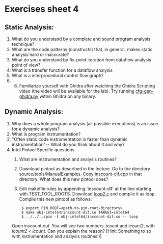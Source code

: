 # Exercises sheet 4
## Static Analysis: 
1. What do you understand by a complete and sound program analysis technique?
2. What are the code patterns (constructs) that, in general, makes static analysis hard or inaccurate?
3. What do you understand by fix-point iteration from dataflow analysis point of view?
4. What is a transfer function for a dataflow analysis
5. What is a interprocedural control flow graph?
6. 6. Familiarize yourself with Ghidra after watching the Ghidra Scripting video (the video will be available for the lab). Try running [cfg-gen-ghidra.py](../code/cfg-gen-ghidra.py) within Ghidra on any binary. 

## Dynamic Analysis: 

1. Why does a whole program analysis (all possible executions) is an issue for a dynamic analysis?
2. What is program instrumentation?
3. "Often static code instrumentation is faster than dynamic instrumentation"-- What do you think about it and why? 
4. Intel Pintool Specific questions.
	1. What are instrumentation and analysis routines?
	2. Download pintool as described in the lecture. Go to the directory source/tools/ManualExamples. Copy [inscount-dif.cpp](../code/inscount-dif.cpp) in that directory. What does this new pintool does?
	3. Edit makefile.rules by appending 'inscount-dif' at the line starting with TEST_TOOL_ROOTS. Download [loop2.c](../code/loop2.c) and compile it as loop. Compile this new pintool as follows: 
		
			$ export PIN_ROOT=<path-to-pin-root-directory>
			$ make obj-intel64/inscount-dif.so TARGET=intel64
			$ ../../../pin -t obj-intel64/inscount-dif.so -- loop
	
	Open inscount.out. You will see two numbers. icount and icount2, with *icount2 < icount*. Can you explain the reason? [Hint: Something to so with instrumentation and analysis routines!!]
